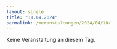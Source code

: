 ```yaml
---
layout: single
title: "18.04.2024"
permalink: /veranstaltungen/2024/04/18/
---
```


Keine Veranstaltung an diesem Tag.
